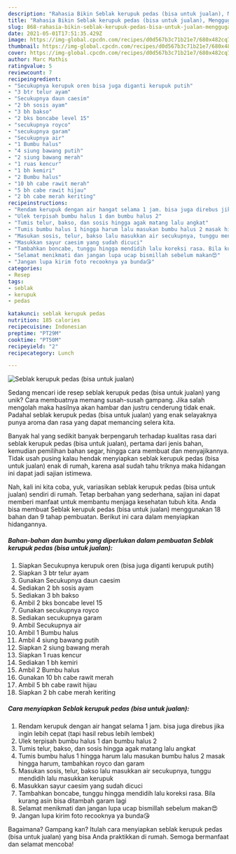 ```yaml
---
description: "Rahasia Bikin Seblak kerupuk pedas (bisa untuk jualan), Menggugah Selera"
title: "Rahasia Bikin Seblak kerupuk pedas (bisa untuk jualan), Menggugah Selera"
slug: 868-rahasia-bikin-seblak-kerupuk-pedas-bisa-untuk-jualan-menggugah-selera
date: 2021-05-01T17:51:35.429Z
image: https://img-global.cpcdn.com/recipes/d0d567b3c71b21e7/680x482cq70/seblak-kerupuk-pedas-bisa-untuk-jualan-foto-resep-utama.jpg
thumbnail: https://img-global.cpcdn.com/recipes/d0d567b3c71b21e7/680x482cq70/seblak-kerupuk-pedas-bisa-untuk-jualan-foto-resep-utama.jpg
cover: https://img-global.cpcdn.com/recipes/d0d567b3c71b21e7/680x482cq70/seblak-kerupuk-pedas-bisa-untuk-jualan-foto-resep-utama.jpg
author: Marc Mathis
ratingvalue: 5
reviewcount: 7
recipeingredient:
- "Secukupnya kerupuk oren bisa juga diganti kerupuk putih"
- "3 btr telur ayam"
- "Secukupnya daun caesim"
- "2 bh sosis ayam"
- "3 bh bakso"
- "2 bks boncabe level 15"
- "secukupnya royco"
- "secukupnya garam"
- "Secukupnya air"
- "1 Bumbu halus"
- "4 siung bawang putih"
- "2 siung bawang merah"
- "1 ruas kencur"
- "1 bh kemiri"
- "2 Bumbu halus"
- "10 bh cabe rawit merah"
- "5 bh cabe rawit hijau"
- "2 bh cabe merah keriting"
recipeinstructions:
- "Rendam kerupuk dengan air hangat selama 1 jam. bisa juga direbus jika ingin lebih cepat (tapi hasil rebus lebih lembek)"
- "Ulek terpisah bumbu halus 1 dan bumbu halus 2"
- "Tumis telur, bakso, dan sosis hingga agak matang lalu angkat"
- "Tumis bumbu halus 1 hingga harum lalu masukan bumbu halus 2 masak hingga harum, tambahkan royco dan garam"
- "Masukan sosis, telur, bakso lalu masukkan air secukupnya, tunggu mendidih lalu masukkan kerupuk"
- "Masukkan sayur caesim yang sudah dicuci"
- "Tambahkan boncabe, tunggu hingga mendidih lalu koreksi rasa. Bila kurang asin bisa ditambah garam lagi"
- "Selamat menikmati dan jangan lupa ucap bismillah sebelum makan😍"
- "Jangan lupa kirim foto recooknya ya bunda😘"
categories:
- Resep
tags:
- seblak
- kerupuk
- pedas

katakunci: seblak kerupuk pedas 
nutrition: 185 calories
recipecuisine: Indonesian
preptime: "PT29M"
cooktime: "PT50M"
recipeyield: "2"
recipecategory: Lunch

---
```



![Seblak kerupuk pedas (bisa untuk jualan)](https://img-global.cpcdn.com/recipes/d0d567b3c71b21e7/680x482cq70/seblak-kerupuk-pedas-bisa-untuk-jualan-foto-resep-utama.jpg)

Sedang mencari ide resep seblak kerupuk pedas (bisa untuk jualan) yang unik? Cara membuatnya memang susah-susah gampang. Jika salah mengolah maka hasilnya akan hambar dan justru cenderung tidak enak. Padahal seblak kerupuk pedas (bisa untuk jualan) yang enak selayaknya punya aroma dan rasa yang dapat memancing selera kita.

Banyak hal yang sedikit banyak berpengaruh terhadap kualitas rasa dari seblak kerupuk pedas (bisa untuk jualan), pertama dari jenis bahan, kemudian pemilihan bahan segar, hingga cara membuat dan menyajikannya. Tidak usah pusing kalau hendak menyiapkan seblak kerupuk pedas (bisa untuk jualan) enak di rumah, karena asal sudah tahu triknya maka hidangan ini dapat jadi sajian istimewa.




Nah, kali ini kita coba, yuk, variasikan seblak kerupuk pedas (bisa untuk jualan) sendiri di rumah. Tetap berbahan yang sederhana, sajian ini dapat memberi manfaat untuk membantu menjaga kesehatan tubuh kita. Anda bisa membuat Seblak kerupuk pedas (bisa untuk jualan) menggunakan 18 bahan dan 9 tahap pembuatan. Berikut ini cara dalam menyiapkan hidangannya.

<!--inarticleads1-->

##### Bahan-bahan dan bumbu yang diperlukan dalam pembuatan Seblak kerupuk pedas (bisa untuk jualan):

1. Siapkan Secukupnya kerupuk oren (bisa juga diganti kerupuk putih)
1. Siapkan 3 btr telur ayam
1. Gunakan Secukupnya daun caesim
1. Sediakan 2 bh sosis ayam
1. Sediakan 3 bh bakso
1. Ambil 2 bks boncabe level 15
1. Gunakan secukupnya royco
1. Sediakan secukupnya garam
1. Ambil Secukupnya air
1. Ambil 1 Bumbu halus
1. Ambil 4 siung bawang putih
1. Siapkan 2 siung bawang merah
1. Siapkan 1 ruas kencur
1. Sediakan 1 bh kemiri
1. Ambil 2 Bumbu halus
1. Gunakan 10 bh cabe rawit merah
1. Ambil 5 bh cabe rawit hijau
1. Siapkan 2 bh cabe merah keriting




<!--inarticleads2-->

##### Cara menyiapkan Seblak kerupuk pedas (bisa untuk jualan):

1. Rendam kerupuk dengan air hangat selama 1 jam. bisa juga direbus jika ingin lebih cepat (tapi hasil rebus lebih lembek)
1. Ulek terpisah bumbu halus 1 dan bumbu halus 2
1. Tumis telur, bakso, dan sosis hingga agak matang lalu angkat
1. Tumis bumbu halus 1 hingga harum lalu masukan bumbu halus 2 masak hingga harum, tambahkan royco dan garam
1. Masukan sosis, telur, bakso lalu masukkan air secukupnya, tunggu mendidih lalu masukkan kerupuk
1. Masukkan sayur caesim yang sudah dicuci
1. Tambahkan boncabe, tunggu hingga mendidih lalu koreksi rasa. Bila kurang asin bisa ditambah garam lagi
1. Selamat menikmati dan jangan lupa ucap bismillah sebelum makan😍
1. Jangan lupa kirim foto recooknya ya bunda😘




Bagaimana? Gampang kan? Itulah cara menyiapkan seblak kerupuk pedas (bisa untuk jualan) yang bisa Anda praktikkan di rumah. Semoga bermanfaat dan selamat mencoba!
